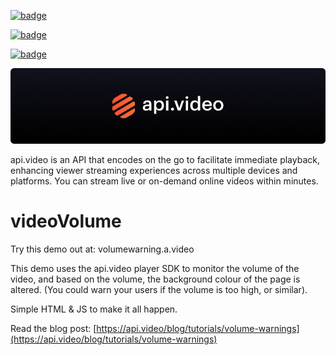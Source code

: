 [![badge](https://img.shields.io/twitter/follow/api_video?style=social)](https://twitter.com/intent/follow?screen_name=api_video)

[![badge](https://img.shields.io/github/stars/apivideo/videoVolume?style=social)](https://github.com/apivideo/videoVolume)

[![badge](https://img.shields.io/discourse/topics?server=https%3A%2F%2Fcommunity.api.video)](https://community.api.video)

![](https://github.com/apivideo/API_OAS_file/blob/master/apivideo_banner.png)

api.video is an API that encodes on the go to facilitate immediate playback, enhancing viewer streaming experiences across multiple devices and platforms. You can stream live or on-demand online videos within minutes.

# videoVolume

Try this demo out at:
volumewarning.a.video

This demo uses the api.video player SDK to monitor the volume of the video, and based on the volume, the background colour of the page is altered. (You could warn your users if the volume is too high, or similar).

Simple HTML & JS to make it all happen.

Read the blog post: [https://api.video/blog/tutorials/volume-warnings](https://api.video/blog/tutorials/volume-warnings)
